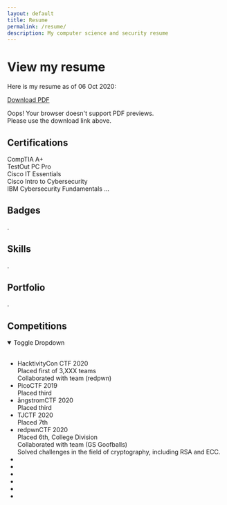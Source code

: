 ```yaml
---
layout: default
title: Resume
permalink: /resume/
description: My computer science and security resume
---
```


# View my resume

Here is my resume as of 06 Oct 2020:

[Download PDF](https://adrianself.me/assets/other/Resume_10062020.pdf)

<object data="/assets/other/Resume_10062020.pdf" type="application/pdf" height="850px" width="100%">
    Oops! Your browser doesn't support PDF previews.<br>
    Please use the download link above.
</object>

## Certifications

CompTIA A+\
TestOut PC Pro\
Cisco IT Essentials\
Cisco Intro to Cybersecurity\
IBM Cybersecurity Fundamentals
...

## Badges
.

## Skills
.

## Portfolio
.

## Competitions

<details open>
<summary>Toggle Dropdown</summary>
<br>
    <ul>
        <li>HacktivityCon CTF 2020</li>
            <div>
                Placed first of 3,XXX teams
                <br>
                Collaborated with team (redpwn)
            </div>
        <li>PicoCTF 2019</li>
            <div>Placed third</div>
        <li>ångstromCTF 2020</li>
            <div>Placed third</div>
        <li>TJCTF 2020</li>
            <div>Placed 7th</div>
        <li>redpwnCTF 2020</li>
            <div>
                Placed 6th, College Division
                <br>
                Collaborated with team (GS Goofballs)
                <br>
                Solved challenges in the field of cryptography, including RSA and ECC.
            </div>
        <li></li>
        <li></li>
        <li></li>
        <li></li>
        <li></li>
        <li></li>
    </ul>
</details>
